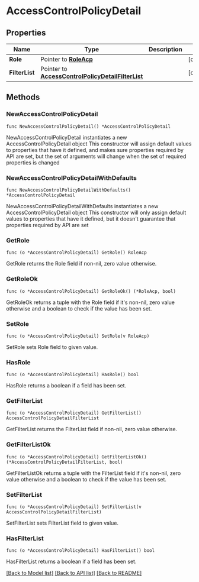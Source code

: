 # AccessControlPolicyDetail

## Properties

Name | Type | Description | Notes
------------ | ------------- | ------------- | -------------
**Role** | Pointer to [**RoleAcp**](RoleAcp.md) |  | [optional] 
**FilterList** | Pointer to [**AccessControlPolicyDetailFilterList**](AccessControlPolicyDetailFilterList.md) |  | [optional] 

## Methods

### NewAccessControlPolicyDetail

`func NewAccessControlPolicyDetail() *AccessControlPolicyDetail`

NewAccessControlPolicyDetail instantiates a new AccessControlPolicyDetail object
This constructor will assign default values to properties that have it defined,
and makes sure properties required by API are set, but the set of arguments
will change when the set of required properties is changed

### NewAccessControlPolicyDetailWithDefaults

`func NewAccessControlPolicyDetailWithDefaults() *AccessControlPolicyDetail`

NewAccessControlPolicyDetailWithDefaults instantiates a new AccessControlPolicyDetail object
This constructor will only assign default values to properties that have it defined,
but it doesn't guarantee that properties required by API are set

### GetRole

`func (o *AccessControlPolicyDetail) GetRole() RoleAcp`

GetRole returns the Role field if non-nil, zero value otherwise.

### GetRoleOk

`func (o *AccessControlPolicyDetail) GetRoleOk() (*RoleAcp, bool)`

GetRoleOk returns a tuple with the Role field if it's non-nil, zero value otherwise
and a boolean to check if the value has been set.

### SetRole

`func (o *AccessControlPolicyDetail) SetRole(v RoleAcp)`

SetRole sets Role field to given value.

### HasRole

`func (o *AccessControlPolicyDetail) HasRole() bool`

HasRole returns a boolean if a field has been set.

### GetFilterList

`func (o *AccessControlPolicyDetail) GetFilterList() AccessControlPolicyDetailFilterList`

GetFilterList returns the FilterList field if non-nil, zero value otherwise.

### GetFilterListOk

`func (o *AccessControlPolicyDetail) GetFilterListOk() (*AccessControlPolicyDetailFilterList, bool)`

GetFilterListOk returns a tuple with the FilterList field if it's non-nil, zero value otherwise
and a boolean to check if the value has been set.

### SetFilterList

`func (o *AccessControlPolicyDetail) SetFilterList(v AccessControlPolicyDetailFilterList)`

SetFilterList sets FilterList field to given value.

### HasFilterList

`func (o *AccessControlPolicyDetail) HasFilterList() bool`

HasFilterList returns a boolean if a field has been set.


[[Back to Model list]](../README.md#documentation-for-models) [[Back to API list]](../README.md#documentation-for-api-endpoints) [[Back to README]](../README.md)


